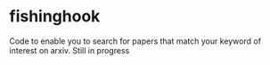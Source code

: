 # fishinghook
Code to enable you to search for papers that match your keyword of interest on arxiv. Still in progress
